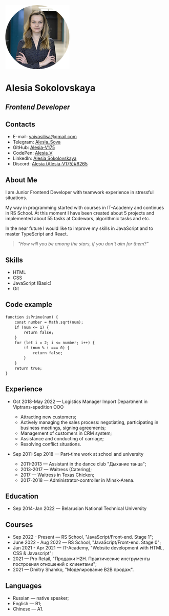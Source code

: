 ![Alesia Sokolovskaya](images/photo_cv.png?raw=true) 
# Alesia Sokolovskaya
## *Frontend Developer*
## Contacts
  * E-mail: [vaivasilisa@gmail.com](https://www.google.com/gmail/about/)
  * Telegram: [Alesia_Sova](https://t.me/Alesia_Sova)
  * GitHub: [Alesia-V175](https://github.com/Alesia-V175)
  * CodePen: [Alesia_V](https://codepen.io/your-work)
  * LinkedIn: [Alesia Sokolovskaya](https://www.linkedin.com/in/%D0%B0%D0%BB%D0%B5%D1%81%D1%8F-%D1%81%D0%BE%D0%BA%D0%BE%D0%BB%D0%BE%D0%B2%D1%81%D0%BA%D0%B0%D1%8F-05656b151/)
  * Discord: [Alesia (Alesia-V175)#6265](https://discordapp.com/users/913442520778821642)

## About Me
I am Junior Frontend Developer with teamwork experience in stressful situations.

My way in programming started with courses in IT-Academy and continues in RS School. At this moment I have been created about 5 projects and implemented about 55 tasks at Codewars, algorithmic tasks and etс.

In the near future I would like to improve my skills in JavaScript and to master TypeScript and React.


>*"How will you be among the stars, if you don`t aim for them?"*

## Skills
  * HTML 
  * CSS 
  * JavaScript (Basic)
  * Git

## Code example
```
function isPrime(num) {
    const number = Math.sqrt(num);
    if (num <= 1) {
        return false;
    }
    for (let i = 2; i <= number; i++) {
        if (num % i === 0) {
            return false;
        }
    }
    return true;
}
```

## Experience
  * Oct 2018-May 2022 — Logistics Manager Import Department in Viptrans-spedition OOO
    * Attracting new customers;
    * Actively managing the sales process: negotiating, participating in business meetings, signing agreements;
    * Management of customers in CRM system;
    * Assistance and conducting of carriage;
    * Resolving conflict situations.


  * Sep 2011-Sep 2018 — Part-time work at school and university
     * 2011-2013 — Assistant in the dance club "Дыхание танца";
     * 2013-2017 — Waitress (Catering);
     * 2017 — Waitress in Texas Chicken;
     * 2017-2018 — Administrator-controller in Minsk-Arena.

## Education
  * Sep 2014-Jan 2022 — Belarusian National Technical University
## Courses
  * Sep 2022 - Present — RS School, "JavaScript/Front-end. Stage 1";
  * June 2022 - Aug 2022 — RS School, "JavaScript/Front-end. Stage 0";
  * Jan 2021 - Apr 2021 — IT-Academy, "Website development with HTML, CSS & Javascript";
  * 2021 — Pro Retail, "Продажи H2H. Практические инструменты построения отношений с клиентами";
  * 2021 — Dmitry Shamko, "Моделирование B2B продаж".

## Languages
  * Russian — native speaker; 
  * English — B1;
  * Chinese — A1.
